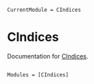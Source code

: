 ```@meta
CurrentModule = CIndices
```

# CIndices

Documentation for [CIndices](https://github.com/JuliaSparse/CIndices.jl).

```@index
```

```@autodocs
Modules = [CIndices]
```
